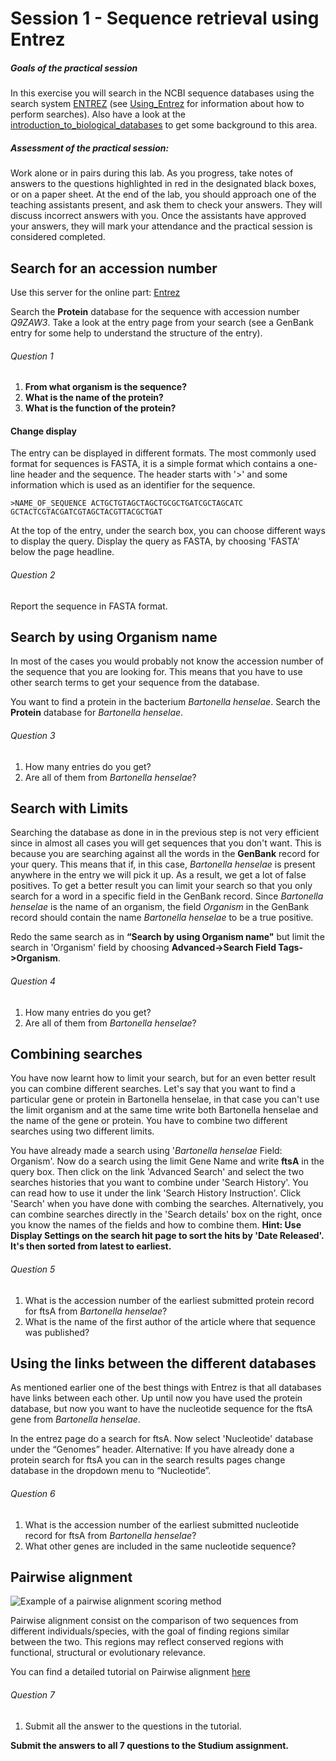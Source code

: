 # Session 1 - Sequence retrieval using Entrez

##### Goals of the practical session

In this exercise you will search in the NCBI sequence databases using the search system [ENTREZ](https://www.ncbi.nlm.nih.gov/search/) (see [Using_Entrez](extra/using_entrez.md) for information about how to perform searches). Also have a look at the [introduction_to_biological_databases](extra/introduction_to_biological_databases.md) to get some background to this area.

##### Assessment of the practical session: 

Work alone or in pairs during this lab. As you progress, take notes of answers to the questions highlighted in red in the designated black boxes, or on a paper sheet. At the end of the lab, you should approach one of the teaching assistants present, and ask them to check your answers. They will discuss incorrect answers with you. Once the assistants have approved your answers, they will mark your attendance and the practical session is considered completed.


## Search for an accession number

Use this server for the online part: [Entrez](https://www.ncbi.nlm.nih.gov/search/)

Search the **Protein** database for the sequence with accession number *Q9ZAW3*. Take a look at the entry page from your search (see a GenBank entry for some help to understand the structure of the entry).

###### Question 1
1.  **From what organism is the sequence?**
2.  **What is the name of the protein?**
3.  **What is the function of the protein?**

#### Change display

The entry can be displayed in different formats. The most commonly used format for sequences is FASTA, it is a simple format which contains a one-line header and the sequence. The header starts with '>' and some information which is used as an identifier for the sequence.

`>NAME_OF_SEQUENCE
ACTGCTGTAGCTAGCTGCGCTGATCGCTAGCATC
GCTACTCGTACGATCGTAGCTACGTTACGCTGAT`

At the top of the entry, under the search box, you can choose different ways to display the query. Display the query as FASTA, by choosing 'FASTA' below the page headline.

###### Question 2
Report the sequence in FASTA format.

## Search by using Organism name

In most of the cases you would probably not know the accession number of the sequence that you are looking for. This means that you have to use other search terms to get your sequence from the database. 

You want to find a protein in the bacterium *Bartonella henselae*. Search the **Protein** database for *Bartonella henselae*.

###### Question 3
1. How many entries do you get?
2. Are all of them from *Bartonella henselae*?

## Search with Limits

Searching the database as done in in the previous step is not very efficient since in almost all cases you will get sequences that you don't want. This is because you are searching against all the words in the **GenBank** record for your query. This means that if, in this case, *Bartonella henselae* is present anywhere in the entry we will pick it up. As a result, we get a lot of false positives. To get a better result you can limit your search so that you only search for a word in a specific field in the GenBank record.
Since *Bartonella henselae* is the name of an organism, the field *Organism* in the GenBank record should contain the name *Bartonella henselae* to be a true positive.

Redo the same search as in **“Search by using Organism name"** but limit the search in 'Organism' field by choosing **Advanced->Search Field Tags->Organism**.

###### Question 4
1. How many entries do you get?
2. Are all of them from *Bartonella henselae*?

## Combining searches

You have now learnt how to limit your search, but for an even better result you can combine different searches. Let's say that you want to find a particular gene or protein in Bartonella henselae, in that case you can't use the limit organism and at the same time write both Bartonella henselae and the name of the gene or protein. You have to combine two different searches using two different limits.

You have already made a search using '*Bartonella henselae* Field: Organism'. Now do a search using the limit Gene Name and write **ftsA** in the query box. Then click on the link 'Advanced Search' and select the two searches histories that you want to combine under 'Search History'. You can read how to use it under the link 'Search History Instruction'. Click 'Search' when you have done with combing the searches.
Alternatively, you can combine searches directly in the 'Search details' box on the right, once you know the names of the fields and how to combine them.
**Hint: Use Display Settings on the search hit page to sort the hits by 'Date Released'. It's then sorted from latest to earliest.**

###### Question 5
1. What is the accession number of the earliest submitted protein record for ftsA from
*Bartonella henselae*?
2. What is the name of the first author of the article where that sequence was published?

## Using the links between the different databases

As mentioned earlier one of the best things with Entrez is that all databases have links between each other. Up until now you have used the protein database, but now you want to have the nucleotide sequence for the ftsA gene from *Bartonella henselae*.

In the entrez page do a search for ftsA. Now select 'Nucleotide' database under the “Genomes” header.
Alternative: If you have already done a protein search for ftsA you can in the search results pages change database in the dropdown menu to “Nucleotide”.

###### Question 6
1. What is the accession number of the earliest submitted nucleotide record for ftsA from *Bartonella henselae*?
2. What other genes are included in the same nucleotide sequence?

## Pairwise alignment 

![Example of a pairwise alignment scoring method](./Figures/Scoring-a-pairwise-alignment-a-detailed-example.png)

Pairwise alignment consist on the comparison of two sequences from different individuals/species, with the goal of finding regions similar between the two. This regions may reflect conserved regions with functional, structural or evolutionary relevance. 

You can find a detailed tutorial on Pairwise alignment [here](https://teaching.healthtech.dtu.dk/22111/index.php/ExPairwiseAlignment)


###### Question 7
1. Submit all the answer to the questions in the tutorial. 

**Submit the answers to all 7 questions to the Studium assignment.**

